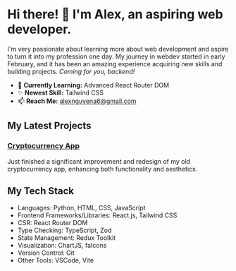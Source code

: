 # Hi there! 👋 I'm Alex, an aspiring web developer.

I'm very passionate about learning more about web development and aspire to turn it into my profession one day. My journey in webdev started in early February, and it has been an amazing experience acquiring new skills and building projects. *Coming for you, backend!*

- 🌱 **Currently Learning:** Advanced React Router DOM
- ✨ **Newest Skill:** Tailwind CSS
- 📫 **Reach Me:** alexnguyena6@gmail.com

## My Latest Projects
### [Cryptocurrency App](https://github.com/vempr/crypto-app)
Just finished a significant improvement and redesign of my old cryptocurrency app, enhancing both functionality and aesthetics.

## My Tech Stack
- Languages: Python, HTML, CSS, JavaScript
- Frontend Frameworks/Libraries: React.js, Tailwind CSS
- CSR: React Router DOM
- Type Checking: TypeScript, Zod
- State Management: Redux Toolkit
- Visualization: ChartJS, faIcons
- Version Control: Git
- Other Tools: VSCode, Vite
